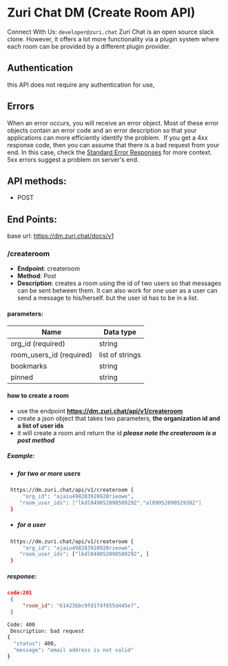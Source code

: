 # Zuri Chat DM (Create Room API)

Connect With Us: `developer@zuri.chat`
Zuri Chat is an open source slack clone. However, it offers a lot more functionality via a plugin system where each room can be provided by a different plugin provider.
​
## **Authentication**
this API does not require any authentication for use, 

## **Errors**
When an error occurs, you will receive an error object. Most of these error objects contain an error code and an error description so that your applications can more efficiently identify the problem.
​
If you get a 4xx response code, then you can assume that there is a bad request from your end. In this case, 
check the [Standard Error Responses](#standard-error-responses) for more context.
​
5xx errors suggest a problem on server's end.
​
​
​
## API methods:
- POST

## End Points:
base url: https://dm.zuri.chat/docs/v1
### /createroom
- **Endpoint**: createroom
- **Method**: Post
- **Description**: creates a room using the id of two users so that messages can be sent between them. It can also work for one user as a user can send a message to his/herself. but the user id has to be in a list.
#### parameters: 
| Name | Data type |
|--------|-------------|
| org_id (required)| string |
| room_users_id (required) | list of strings |
| bookmarks| string |
| pinned| string |

#### how to create a room 
- use the endpoint **https://dm.zuri.chat/api/v1/createroom**
- create a json object that takes two parameters, **the organization id and a list of user ids**
- it will create a room and return the id
***please note the createroom is a post method***


##### Example: 
- ##### for two or more users

```sh
 https://dm.zuri.chat/api/v1/createroom { 
     "org_id": "ajaiu498283928928rieowe",
    "room_user_ids": ["lkdl049052098509292","al09952090529302"]
 }
```
- ##### for a user

```sh
 https://dm.zuri.chat/api/v1/createroom { 
     "org_id": "ajaiu498283928928rieowe",
    "room_user_ids": ["lkdl049052098509292", ]
 }
```
##### response:

```json
code:201
 { 
     "room_id": "61423bbc9fd1f4f655d445e7",
 }
```

``` sh
Code: 400
 Description: bad request
{
  "status": 400,
  "message": "email address is not valid"
}
```


